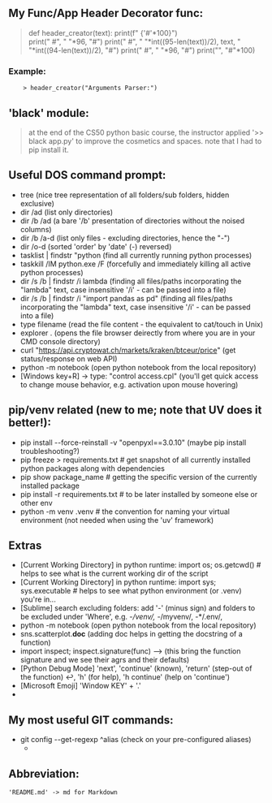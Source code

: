 


## My Func/App Header Decorator func:

> def header_creator(text):
> 	print(f" {'#'*100}")	
> 	print(" #", " "*96, "#")
> 	print(" #", " "*int((95-len(text))/2), text, " "*int((94-len(text))/2), "#")
> 	print(" #", " "*96, "#")
> 	print("", "#"*100)
>

### 	Example:
		> header_creator("Arguments Parser:")


## 'black' module:
> at the end of the CS50 python basic course, the instructor applied  '>> black app.py' to improve the cosmetics and spaces.
> note that I had to pip install it.


## Useful DOS command prompt:

 - tree     (nice tree representation of all folders/sub folders, hidden exclusive)
 - dir /ad  (list only directories)
 - dir /b /ad  (a bare '/b' presentation of directories without the noised columns)
 - dir /b /a-d (list only files - excluding directories, hence the "-")
 - dir /o-d  (sorted 'order' by 'date' (-) reversed)
 - tasklist | findstr "python (find all currently running python processes)
 - taskkill /IM python.exe /F (forcefully and immediately killing all active python processes)
 - dir /s /b | findstr /i lambda (finding all files/paths incorporating the "lambda" text, case insensitive '/i' - can be passed into a file)
 - dir /s /b | findstr /i "import pandas as pd" (finding all files/paths incorporating the "lambda" text, case insensitive '/i' - can be passed into a file)
 - type filename (read the file content - the equivalent to cat/touch in Unix)
 - explorer .  (opens the file browser deirectly from where you are in your CMD console directory)
 - curl "https://api.cryptowat.ch/markets/kraken/btceur/price"  (get status/response on web API)
 - python -m notebook (open python notebook from the local repository)
 - [Windows key+R] -> type: "control access.cpl" (you'll get quick access to change mouse behavior, e.g. activation upon mouse hovering)


## pip/venv related (new to me; note that UV does it better!):
 - pip install --force-reinstall -v "openpyxl==3.0.10" (maybe pip install troubleshooting?)
 - pip freeze > requirements.txt		# get snapshot of all currently installed python packages along with dependencies
 - pip show package_name				# getting the specific version of the currently installed package
 - pip install -r requirements.txt      # to be later installed by someone else or other env
 - python -m venv .venv					# the convention for naming your virtual environment (not needed when using the 'uv' framework)


## Extras
 - [Current Working Directory] in python runtime: import os; os.getcwd() # helps to see what is the current working dir of the script
 - [Current Working Directory] in python runtime: import sys; sys.executable # helps to see what python environment (or .venv) you're in...
 - [Sublime] search excluding folders: add '-' (minus sign) and folders to be excluded under 'Where', e.g. -*/venv/, -*/myvenv/, -*/.env/, 
 - python -m notebook (open python notebook from the local repository) 
 - sns.scatterplot.__doc__ (adding doc helps in getting the docstring of a function)
 - import inspect; inspect.signature(func)   --> (this bring the function signature and we see their agrs and their defaults)
 - [Python Debug Mode] 'next', 'continue' (known), 'return' (step-out of the function) ↩️, 'h' (for help), 'h continue' (help on 'continue')
 - [Microsoft Emoji] 'Window KEY' + '.'
 - [executable from your python script]: https://www.youtube.com/watch?v=bqNvkAfTvIc (Indently Channel)




## My most useful GIT commands:

 - git config --get-regexp ^alias (check on your pre-configured aliases)
 	- [more tips from]: https://www.youtube.com/watch?v=aolI_Rz0ZqY&t=437s


## Abbreviation:
	'README.md' -> md for Markdown